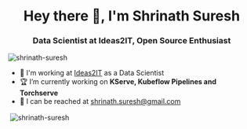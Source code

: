 <h1 align="center">Hey there 👋, I'm Shrinath Suresh</h1>
<h3 align="center">Data Scientist at Ideas2IT, Open Source Enthusiast</h3>

<p align="left"> <img src="https://komarev.com/ghpvc/?username=shrinath-suresh" alt="shrinath-suresh" /> </p>

- :office: I'm working at [Ideas2IT](https://www.ideas2it.com/) as a Data Scientist
- :trophy: I’m currently working on **KServe, Kubeflow Pipelines and Torchserve**
- :email: I can be reached at shrinath.suresh@gmail.com

<p>&nbsp;<img align="center" src="https://github-readme-stats.vercel.app/api?username=shrinath-suresh&show_icons=true" alt="shrinath-suresh" /></p>

